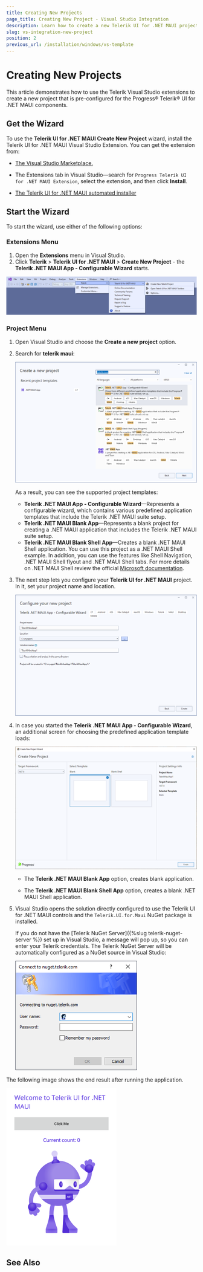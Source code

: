 ```yaml
---
title: Creating New Projects
page_title: Creating New Project - Visual Studio Integration
description: Learn how to create a new Telerik UI for .NET MAUI project with the supported Visual Studio templates.
slug: vs-integration-new-project
position: 2
previous_url: /installation/windows/vs-template
---
```


# Creating New Projects

This article demonstrates how to use the Telerik Visual Studio extensions to create a new project that is pre-configured for the Progress&reg; Telerik&reg; UI for .NET MAUI components.

## Get the Wizard

To use the **Telerik UI for .NET MAUI Create New Project** wizard, install the Telerik UI for .NET MAUI Visual Studio Extension. You can get the extension from:

* <a href="https://marketplace.visualstudio.com/items?itemName=TelerikInc.ProgressTelerikMAUIExtensions" target="_blank">The Visual Studio Marketplace.</a>

* The Extensions tab in Visual Studio&mdash;search for `Progress Telerik UI for .NET MAUI Extension`, select the extension, and then click **Install**.

* [The Telerik UI for .NET MAUI automated installer]()

## Start the Wizard

To start the wizard, use either of the following options:

### Extensions Menu

1. Open the **Extensions** menu in Visual Studio.
1. Click **Telerik** > **Telerik UI for .NET MAUI** > **Create New Project** - the **Telerik .NET MAUI App - Configurable Wizard** starts.

![Telerik UI for .NET MAUI VS Extensions Menu](images/vsx-create-new-project-entry.png)

### Project Menu

1. Open Visual Studio and choose the **Create a new project** option.
1. Search for **telerik maui**:

    ![Create a new project dialog with maui in the search field and results](images/vsextensions_createapp.png)

    As a result, you can see the supported project templates:

     * **Telerik .NET MAUI App - Configurable Wizard**&mdash;Represents a configurable wizard, which contains various predefined application templates that include the Telerik .NET MAUI suite setup. 
     * **Telerik .NET MAUI Blank App**&mdash;Represents a blank project for creating a .NET MAUI application that includes the Telerik .NET MAUI suite setup.
     * **Telerik .NET MAUI Blank Shell App**&mdash;Creates a blank .NET MAUI Shell application. You can use this project as a .NET MAUI Shell example. In addition, you can use the features like Shell Navigation, .NET MAUI Shell flyout and .NET MAUI Shell tabs. For more details on .NET MAUI Shell review the official [Microsoft documentation](https://learn.microsoft.com/en-us/dotnet/maui/fundamentals/shell/). 

1. The next step lets you configure your **Telerik UI for .NET MAUI** project. In it, set your project name and location.

    ![Telerik .NET MAUI App configurable wizard initial screen within the Create your new project dialog](images/vsextensions_configureapp.png)

1. In case you started the **Telerik .NET MAUI App - Configurable Wizard**, an additional screen for choosing the predefined application template loads:

    ![Create new project dialog in the wizard with a blank Telerik UI for .NET MAUI app](images/vsextensions_newproject-selection.png)

    * The **Telerik .NET MAUI Blank App** option, creates blank application.

    * The **Telerik .NET MAUI Blank Shell App** option, creates a blank .NET MAUI Shell application.

1. Visual Studio opens the solution directly configured to use the Telerik UI for .NET MAUI controls and the `Telerik.UI.for.Maui` NuGet package is installed.

    If you do not have the [Telerik NuGet Server]({%slug telerik-nuget-server %}) set up in Visual Studio, a message will pop up, so you can enter your Telerik credentials. The Telerik NuGet Server will be automatically configured as a NuGet source in Visual Studio:

    ![Connect to nuget.telerik.com dialog for logging your username and password](images/vsextensions_nugetpopup.png)

The following image shows the end result after running the application.

![Welcome to Telerik UI for .NET MAUI app initial screen on Windows](images/vsextensions_projecttemplate.png)


## See Also
